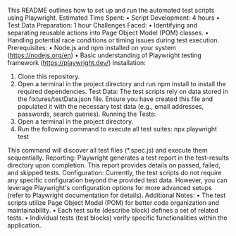 
This README outlines how to set up and run the automated test scripts using Playwright.
Estimated Time Spent:
•	Script Development: 4 hours
•	Test Data Preparation: 1 hour
Challenges Faced:
•	Identifying and separating reusable actions into Page Object Model (POM) classes.
•	Handling potential race conditions or timing issues during test execution.
Prerequisites:
•	Node.js and npm installed on your system (https://nodejs.org/en)
•	Basic understanding of Playwright testing framework (https://playwright.dev/)
Installation:
1.	Clone this repository.
2.	Open a terminal in the project directory and run npm install to install the required dependencies.
Test Data:
The test scripts rely on data stored in the fixtures/testData.json file. Ensure you have created this file and populated it with the necessary test data (e.g., email addresses, passwords, search queries).
Running the Tests:
1.	Open a terminal in the project directory.
2.	Run the following command to execute all test suites:
npx playwright test

This command will discover all test files (*.spec.js) and execute them sequentially.
Reporting:
Playwright generates a test report in the test-results directory upon completion. This report provides details on passed, failed, and skipped tests.
Configuration:
Currently, the test scripts do not require any specific configuration beyond the provided test data. However, you can leverage Playwright's configuration options for more advanced setups (refer to Playwright documentation for details).
Additional Notes:
•	The test scripts utilize Page Object Model (POM) for better code organization and maintainability.
•	Each test suite (describe block) defines a set of related tests.
•	Individual tests (test blocks) verify specific functionalities within the application.

